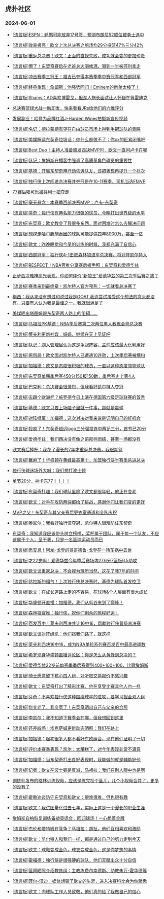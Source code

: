 ## 虎扑社区 
### 2024-06-01

+ [[流言板]ESPN：鹈鹕可能放弃17号签，预测布朗尼52顺位被勇士选中](https://bbs.hupu.com/626625907.html)

+ [[流言板]效率极高！欧文上次总决赛之旅场均29分投篮47%三分42%](https://bbs.hupu.com/626624929.html)

+ [[流言板]重返总决赛！欧文：正面的直视失败，成功就会变的更加珍贵](https://bbs.hupu.com/626625229.html)

+ [[流言板]懵了！东契奇赛后在老爸身边喝啤酒，喝到一半被芬利拿走](https://bbs.hupu.com/626621394.html)

+ [[流言板]冲击赛季三冠王！福吉已夺得本赛季季中赛冠军和西部冠军](https://bbs.hupu.com/626621029.html)

+ [[流言板]经典重现！詹姆斯：他强势回归！Eminem的新单太棒了！](https://bbs.hupu.com/626626330.html)

+ [[流言板]Shams：AD喜欢博雷戈，但湖人拖长面试让人怀疑在等雷迪克](https://bbs.hupu.com/626620779.html)

+ [总决赛蓝绿大战一触即发，快来看看JRs给他们的六维评分](https://bbs.hupu.com/626621751.html)

+ [发展副业！哈登为品牌红酒J-Harden Wines拍摄新宣传视频](https://bbs.hupu.com/626623977.html)

+ [[流言板]名记：德拉蒙德有望在自由球员市场上得到争冠球队的青睐](https://bbs.hupu.com/626625144.html)

+ [[流言板]美媒解读东契奇垃圾话：你什么都做不了；你xx的赶紧闭嘴吧](https://bbs.hupu.com/626619606.html)

+ [[流言板]Best Duo！主持人准备颁发西决MVP时，欧文一直问卢卡在哪](https://bbs.hupu.com/626619274.html)

+ [[流言板]队记：詹姆斯在播客中强调了高质量角色球员的重要性](https://bbs.hupu.com/626619277.html)

+ [[流言板]基德：开局东契奇用行动告诉队友，该把表现再提升一个档次](https://bbs.hupu.com/626624968.html)

+ [[流言板]独行侠上次闯进总决赛并夺冠是在10-11赛季，司机当选FMVP](https://bbs.hupu.com/626624635.html)

+ [77赛后喝可乐被芬利一把夺走](https://bbs.hupu.com/626619026.html)

+ [[流言板]毫无悬念！本赛季西部决赛MVP：卢卡-东契奇](https://bbs.hupu.com/626615850.html)

+ [[流言板]芬奇：独行侠有两名能力很强的球员，今晚打出世界级的水平](https://bbs.hupu.com/626625076.html)

+ [[流言板]东契奇：欧文教会了我很多东西，面对困难时怎么去解决问题](https://bbs.hupu.com/626626132.html)

+ [[流言板]想挖走哈尔滕施泰因的球队可能提供四年8000万，甚至一亿](https://bbs.hupu.com/626626704.html)

+ [[流言板]欧文：昨晚睡觉和今早的训练的时候，我都充满了自信心](https://bbs.hupu.com/626625027.html)

+ [[流言板]西部冠军！独行侠4-1击败森林狼进军总决赛，将对阵凯尔特人](https://bbs.hupu.com/626615526.html)

+ [[流言板]RESPECT！NBA官推分享赛后握手照：东契奇和爱德华兹](https://bbs.hupu.com/626619952.html)

+ [止步西决难掩高光表现，你如何评价“新狼王”爱德华兹的第三次季后赛之旅？](https://bbs.hupu.com/626619756.html)

+ [[流言板]赛季来到最终章！凯尔特人官方预热：一切就看总决赛了](https://bbs.hupu.com/626622891.html)

+ [梅西：我从来没有想过和说过我是GOAT,我连尝试接受这个想法的念头都没有，只要有人认为我是最佳之一，我就很满足了](https://bbs.hupu.com/626621794.html)

+ [美煤晒出塔图姆跟东契奇两人路上的阻碍……](https://bbs.hupu.com/626618537.html)

+ [[流言板]马祖拉PK基德！NBA季后赛第二次两位黑人教练会师总决赛](https://bbs.hupu.com/626618281.html)

+ [[流言板]莱夫利更新社媒：妈妈，继续在天上见证吧](https://bbs.hupu.com/626616821.html)

+ [[流言板]队记：湖人管理层认为这是争冠阵容，主帅应该最大化利用好](https://bbs.hupu.com/626618367.html)

+ [[流言板]恩怨局！欧文面对凯尔特人已遭遇10连败，上次季后赛被横扫](https://bbs.hupu.com/626617921.html)

+ [[流言板]加福德：欧文是态度很积极的球员，一直以这种态度领导球队](https://bbs.hupu.com/626625976.html)

+ [[流言板]东契奇单届季后赛450分150板150助，季后赛史上第4人](https://bbs.hupu.com/626618116.html)

+ [[流言板]巴克利：总决赛会很激烈，但我看好凯尔特人夺冠](https://bbs.hupu.com/626617315.html)

+ [[流言板]去踢个欧洲杯？施罗德今日上演在德国第六级足球联赛的首秀](https://bbs.hupu.com/626621520.html)

+ [[流言板]基德：欧文只要上场脑子里就一件事，那就是赢球](https://bbs.hupu.com/626626188.html)

+ [[流言板]对阵绿军！加福德：这次对决对我来说是证明自己的好机会](https://bbs.hupu.com/626625765.html)

+ [[流言板]投疯了！东契奇超远logo三分强投连中两记三分，首节已20分](https://bbs.hupu.com/626612690.html)

+ [[流言板]爱德华兹：我们西决没有像之前那样团结，甚至一场都没有](https://bbs.hupu.com/626617416.html)

+ [欧文赛后捧杯：我花了漫长的7年才重返总决赛，我很期待](https://bbs.hupu.com/626617505.html)

+ [[流言板]赢麻了！华盛顿在黄蜂最高第十，加盟独行侠半赛季杀进总决](https://bbs.hupu.com/626617575.html)

+ [独行侠球迷场外大喊：我们想打波士顿](https://bbs.hupu.com/626617704.html)

+ [单节20分，神卡东77！！！！](https://bbs.hupu.com/626617760.html)

+ [[流言板]东契奇打趣：我们球队里除了欧文都很年轻，他正在变老](https://bbs.hupu.com/626619899.html)

+ [[流言板]欧文：对手在攻防两端都给了挑战，感谢他们让我们变的更好](https://bbs.hupu.com/626625683.html)

+ [MVP之父！东契奇与其父亲赛后更衣室通道和全队庆祝](https://bbs.hupu.com/626617309.html)

+ [[流言板]奥尼尔：我看好独行侠夺冠，凯尔特人很难防住东契奇](https://bbs.hupu.com/626617369.html)

+ [东契奇：我知道我应该带头树立榜样，奖杯属于团队，属于每一个队友，不应该属于个人，至于我，只是一名篮球运动员而已](https://bbs.hupu.com/626618303.html)

+ [[流言板]愿安息！阿龙-戈登的哥哥德鲁-戈登在一场车祸中去世](https://bbs.hupu.com/626615056.html)

+ [[流言板]才22岁啊！爱德华兹今年季后赛场均27.6分7篮板6.5助攻](https://bbs.hupu.com/626617564.html)

+ [[流言板]欧文谈重返总决：不会视为理所当然，这花了我7年的时间](https://bbs.hupu.com/626617208.html)

+ [[流言板]达拉斯的福气！上次独行侠总决赛时，基德为球队首发控卫](https://bbs.hupu.com/626616843.html)

+ [[流言板]欧文：在成长道路上走的不容易，在球场&个人层面有很大成长](https://bbs.hupu.com/626625628.html)

+ [[流言板]华盛顿开直播：加福德，我们从低谷来到了巅峰！](https://bbs.hupu.com/626616944.html)

+ [[流言板]森林狼官推：独行侠，祝你们剩余的旅程好运！](https://bbs.hupu.com/626616402.html)

+ [[流言板]百发百中！莱夫利西决共计16中16，帮助独行侠晋级总决赛](https://bbs.hupu.com/626615812.html)

+ [[流言板]欧文谈对阵绿凯：他们挡我们路了，就这样](https://bbs.hupu.com/626616393.html)

+ [[流言板]莱夫利西决16中16，成为NBA单轮系列赛百发百中最高进球数](https://bbs.hupu.com/626616000.html)

+ [[流言板]希罗现身华盛顿直播评论区：你是怎么从黄蜂到总决的？](https://bbs.hupu.com/626616993.html)

+ [[流言板]爱德华兹22岁前单赛季季后赛得到400+100+100，比肩詹姆斯](https://bbs.hupu.com/626617035.html)

+ [[流言板]骑士愿意留下核心四人组，对听取交易报价不感兴趣](https://bbs.hupu.com/626626910.html)

+ [[流言板]欧文：东契奇打出了精彩比赛，他在享受比赛其他人也一样](https://bbs.hupu.com/626625139.html)

+ [[流言板]芬奇：不喜欢独行侠这种围绕球星的进攻，要学习掘金双人组](https://bbs.hupu.com/626627531.html)

+ [[流言板]您变老了，我变宽了！东契奇晒出自己与父亲的合照](https://bbs.hupu.com/626627081.html)

+ [[流言板]李凯尔：我不知道下赛季会在哪，但我想回到这里](https://bbs.hupu.com/626627294.html)

+ [[流言板]还差四场！埃克萨姆更新动态晒照：我们在路上](https://bbs.hupu.com/626627011.html)

+ [[流言板]加福德：起初很多人都不看好东欧组合，现在他们证明了一切](https://bbs.hupu.com/626626140.html)

+ [[流言板]评价本赛季表现？凯尔：太糟糕了，对今年表现非常不满意](https://bbs.hupu.com/626627236.html)

+ [[流言板]加福德：当东契奇打出良好表现时，我能做的就是辅助好他](https://bbs.hupu.com/626626048.html)

+ [[流言板]记者：欧文在波士顿是反派，马祖拉：我们在别人眼中也是啊](https://bbs.hupu.com/626627600.html)

+ [训练师发布的格林训练视频，应该是练完扣个篮儿，几个小视频合并了，更多的没有了](https://bbs.hupu.com/626621032.html)

+ [[流言板]霍勒迪谈防守东契奇和欧文：很难很难，但也很有趣](https://bbs.hupu.com/626627785.html)

+ [[流言板]欧文：我试图量化过去七年，实际上这是一个漫长的职业生涯](https://bbs.hupu.com/626627790.html)

+ [詹姆斯自拍恢复训练备战奥运会：回归球场！一心想着金牌](https://bbs.hupu.com/626627792.html)

+ [[流言板]杰伦和塔特姆在竞争？马祖拉：胡扯，他们互相喜欢和激励](https://bbs.hupu.com/626627658.html)

+ [[流言板]欧文：凯尔特人和我们一样，都是通过自己的努力走到今天](https://bbs.hupu.com/626627749.html)

+ [[流言板]欧文：球鞋变成金色，球衣变成金色，这是你梦想的事情](https://bbs.hupu.com/626627685.html)

+ [[流言板]霍福德：独行侠是很强硬的球队，他们天赋出众十分自信](https://bbs.hupu.com/626627716.html)

+ [[流言板]篮网晒照介绍教练组：主教练费尔南德斯、助教朱万-霍华德等](https://bbs.hupu.com/626627705.html)

+ [[流言板]菲尔-汉迪：媒体想毁了欧文的生涯，进入决赛科比会为你骄傲](https://bbs.hupu.com/626628103.html)

+ [[流言板]欧文：向球队工作人员致敬，他们真的给了我做自己的信心](https://bbs.hupu.com/626627693.html)

